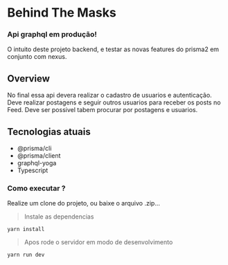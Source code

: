 # Behind The Masks

### Api graphql em produção!

O intuito deste projeto backend, e testar as novas features do prisma2 em conjunto com nexus.

## Overview

No final essa api devera realizar o cadastro de usuarios e autenticação. Deve realizar postagens e seguir outros usuarios para receber os posts no Feed. Deve ser possivel tabem procurar por postagens e usuarios.

## Tecnologias atuais

* @prisma/cli
* @prisma/client
* graphql-yoga
* Typescript

### Como executar ?

Realize um clone do projeto, ou baixe o arquivo .zip...

> Instale as dependencias
```
yarn install
```

> Apos rode o servidor em modo de desenvolvimento
```
yarn run dev
```